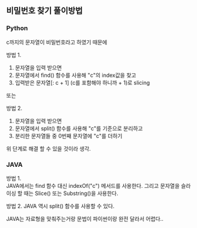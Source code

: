 ## 비밀번호 찾기 풀이방법

### Python
c까지의 문자열이 비밀번호라고 하였기 때문에  

방법 1.  
1. 문자열을 입력 받으면  
2. 문자열에서 find() 함수를 사용해 "c"의 index값을 찾고  
3. 입력받은 문자열[: c + 1] (c를 포함해야 하니까 + 1)로 slicing  

또는  

방법 2.  
1. 문자열을 입력 받으면  
2. 문자열에서 split() 함수를 사용해 "c"를 기준으로 분리하고  
3. 분리한 문자열들 중 0번째 문자열에 "c"를 더하기 

위 단계로 해결 할 수 있을 것이라 생각.  

### JAVA
방법 1.  
JAVA에서는 find 함수 대신 indexOf("c") 메서드를 사용한다.
그리고 문자열을 슬라이싱 할 때는 Slice() 또는 Substring()을 사용한다.  
  
방법 2.
JAVA 역시 split() 함수를 사용할 수 있다.  

JAVA는 자료형을 맞춰주는거랑 문법이 파이썬이랑 완전 달라서 어렵다..